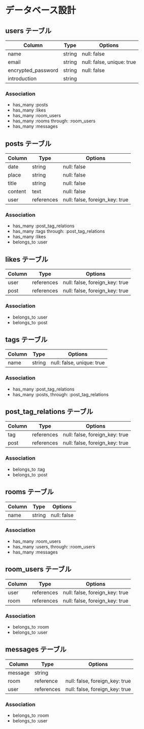 # データベース設計

## users テーブル

| Column             | Type   | Options                   |
| ------------------ | ------ | ------------------------- |
| name               | string | null: false               |
| email              | string | null: false, unique: true |
| encrypted_password | string | null: false               |
| introduction       | string |                           |

### Association

- has_many :posts
- has_many :likes
- has_many :room_users
- has_many :rooms through: :room_users
- has_many :messages


## posts テーブル

| Column              | Type       | Options                       |
| ------------------- | ---------- | ----------------------------- |
| date                | string     | null: false                   |
| place               | string     | null: false                   |
| title               | string     | null: false                   |
| content             | text       | null: false                   |
| user                | references | null: false, foreign_key: true|


### Association

- has_many :post_tag_relations
- has_many :tags through: :post_tag_relations
- has_many :likes
- belongs_to :user


## likes テーブル

| Column | Type       | Options                        |
| ------ | ---------- | ------------------------------ |
| user   | references | null: false, foreign_key: true |
| post   | references | null: false, foreign_key: true |

### Association

- belongs_to :user
- belongs_to :post


## tags テーブル

| Column          | Type       | Options                        |
| --------------- | ---------- | ------------------------------ |
| name            | string     | null: false, unique: true      |

### Association

- has_many :post_tag_relations
- has_many :posts, through: :post_tag_relations



## post_tag_relations テーブル

| Column | Type       | Options                        |
| ------ | ---------- | ------------------------------ |
| tag    | references | null: false, foreign_key: true |
| post   | references | null: false, foreign_key: true |

### Association

- belongs_to :tag
- belongs_to :post


## rooms テーブル

| Column          | Type       | Options                        |
| --------------- | ---------- | ------------------------------ |
| name            | string     | null: false                    |

### Association

- has_many :room_users
- has_many :users, through: :room_users
- has_many :messages


## room_users テーブル

| Column | Type       | Options                        |
| ------ | ---------- | ------------------------------ |
| user   | references | null: false, foreign_key: true |
| room   | references | null: false, foreign_key: true |

### Association

- belongs_to :room
- belongs_to :user


## messages テーブル

| Column         | Type       | Options                       |
| -------------- | ---------- | ----------------------------- |
| message        | string     |                               |
| room           | reference  | null: false, foreign_key: true|
| user           | references | null: false, foreign_key: true|

### Association

- belongs_to :room
- belongs_to :user

